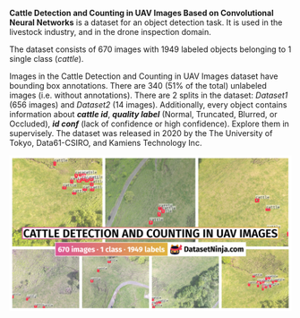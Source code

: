 **Cattle Detection and Counting in UAV Images Based on Convolutional Neural Networks** is a dataset for an object detection task. It is used in the livestock industry, and in the drone inspection domain. 

The dataset consists of 670 images with 1949 labeled objects belonging to 1 single class (*cattle*).

Images in the Cattle Detection and Counting in UAV Images dataset have bounding box annotations. There are 340 (51% of the total) unlabeled images (i.e. without annotations). There are 2 splits in the dataset: *Dataset1* (656 images) and *Dataset2* (14 images). Additionally, every object contains information about ***cattle id***, ***quality label*** (Normal, Truncated, Blurred, or Occluded), ***id conf*** (lack of confidence or high confidence). Explore them in supervisely. The dataset was released in 2020 by the The University of Tokyo, Data61-CSIRO, and Kamiens Technology Inc.

<img src="https://github.com/dataset-ninja/cattle-detection-and-counting-in-uav-images/raw/main/visualizations/poster.png">
